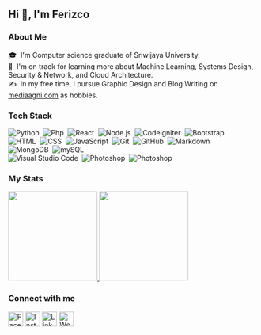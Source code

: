 ## Hi 👋, I'm Ferizco

### About Me
🎓 &nbsp;I'm Computer science graduate of Sriwijaya University.\
🌱 &nbsp;I'm on track for learning more about Machine Learning, Systems Design, Security & Network, and Cloud Architecture.\
✍️ &nbsp;In my free time, I pursue Graphic Design and Blog Writing on [mediaagni.com](https://www.mediaagni.com/) as hobbies.

###  Tech Stack

![Python](https://img.shields.io/badge/-Python-05122A?style=flat&logo=python)&nbsp;
![Php](https://img.shields.io/badge/-PHP-05122A?style=flat&logo=php)&nbsp;
![React](https://img.shields.io/badge/-React-05122A?style=flat&logo=react)&nbsp;
![Node.js](https://img.shields.io/badge/-Node.js-05122A?style=flat&logo=node.js)&nbsp;
![Codeigniter](https://img.shields.io/badge/-Codeigniter-05122A?style=flat&logo=codeigniter)&nbsp;
![Bootstrap](https://img.shields.io/badge/-Bootstrap-05122A?style=flat&logo=bootstrap&logoColor=563D7C)\
![HTML](https://img.shields.io/badge/-HTML-05122A?style=flat&logo=HTML5)&nbsp;
![CSS](https://img.shields.io/badge/-CSS-05122A?style=flat&logo=CSS3&logoColor=1572B6)&nbsp;
![JavaScript](https://img.shields.io/badge/-JavaScript-05122A?style=flat&logo=javascript)&nbsp;
![Git](https://img.shields.io/badge/-Git-05122A?style=flat&logo=git)&nbsp;
![GitHub](https://img.shields.io/badge/-GitHub-05122A?style=flat&logo=github)&nbsp;
![Markdown](https://img.shields.io/badge/-Markdown-05122A?style=flat&logo=markdown)\
![MongoDB](https://img.shields.io/badge/-MongoDB-333333?style=flat&logo=mongodb)&nbsp;
![mySQL](https://img.shields.io/badge/-MySQL-05122A?style=flat&logo=mysql)\
![Visual Studio Code](https://img.shields.io/badge/-Visual%20Studio%20Code-05122A?style=flat&logo=visual-studio-code&logoColor=007ACC)&nbsp;
![Photoshop](https://img.shields.io/badge/-Photoshop-05122A?style=flat&logo=adobe-photoshop)&nbsp;
![Photoshop](https://img.shields.io/badge/-Canva-05122A?style=flat&logo=canva)&nbsp;

### My Stats
<p>
<a href="https://github.com/ferizco">
   <img height="180em" src="https://github-readme-stats-eight-theta.vercel.app/api?username=ferizco&show_icons=true&theme=algolia&include_all_commits=true&count_private=true"/>
  <img height="180em" src="https://github-readme-stats-eight-theta.vercel.app/api/top-langs/?username=ferizco&layout=compact&langs_count=8&theme=algolia"/>
</a>
</p>

### Connect with me
<a href="https://web.facebook.com/ferizcoagni/" target="_blank"><img src="https://raw.githubusercontent.com/arturssmirnovs/arturssmirnovs/master/fb.png" alt="Facebook" width="30"></a>
<a href="https://www.instagram.com/frzc_am/" target="_blank"><img src="https://raw.githubusercontent.com/arturssmirnovs/arturssmirnovs/master/ig.png" alt="Instagram" width="30"></a>
<a href="https://www.linkedin.com/in/ferizco-agni/" target="_blank"><img src="https://raw.githubusercontent.com/arturssmirnovs/arturssmirnovs/master/in.png" alt="LinkedIn" width="30"></a>
<a href="https://www.mediaagni.com/" target="_blank"><img src="https://raw.githubusercontent.com/arturssmirnovs/arturssmirnovs/master/www.png" alt="Website" width="30"></a>
